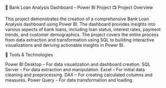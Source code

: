 🏦 Bank Loan Analysis Dashboard – Power BI Project
📺 Project Overview

This project demonstrates the creation of a comprehensive Bank Loan Analysis dashboard using Power BI. The dashboard provides insights into various aspects of bank loans, including loan status, interest rates, payment trends, and customer demographics. The project covers the entire process from data extraction and transformation using SQL to building interactive visualizations and deriving actionable insights in Power BI.

🧰 Tools & Technologies

Power BI Desktop – For data visualization and dashboard creation.
SQL Server – For data extraction and manipulation.
Excel – For initial data cleaning and preprocessing.
DAX – For creating calculated columns and measures.
Power Query – For data transformation and loading.
